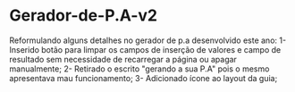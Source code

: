 # Gerador-de-P.A-v2
Reformulando alguns detalhes no gerador de p.a desenvolvido este ano:
1- Inserido botão para limpar os campos de inserção de valores e campo de resultado sem necessidade de recarregar a página ou apagar manualmente;
2- Retirado o escrito "gerando a sua P.A" pois o mesmo apresentava mau funcionamento;
3- Adicionado ícone ao layout da guia;
